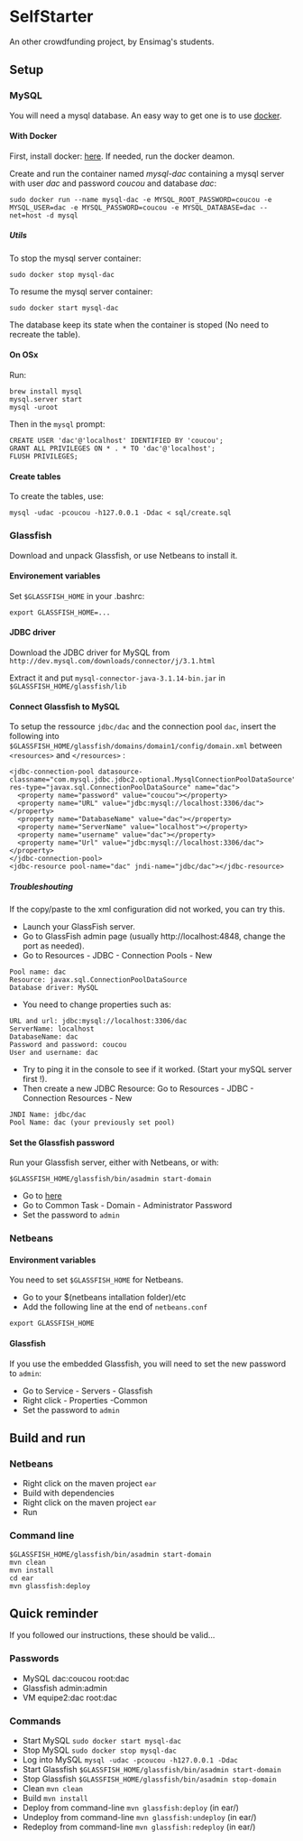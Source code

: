 # SelfStarter

An other crowdfunding project, by Ensimag's students.





## Setup

### MySQL

You will need a mysql database. An easy way to get one is to use
[docker](http://docker.com).

#### With Docker

First, install docker: [here](https://docs.docker.com/installation/ubuntulinux/).
If needed, run the docker deamon.

Create and run the container named *mysql-dac* containing a mysql server with
user *dac* and password *coucou* and database *dac*:
```
sudo docker run --name mysql-dac -e MYSQL_ROOT_PASSWORD=coucou -e MYSQL_USER=dac -e MYSQL_PASSWORD=coucou -e MYSQL_DATABASE=dac --net=host -d mysql
```
##### Utils

To stop the mysql server container:
```
sudo docker stop mysql-dac
```

To resume the mysql server container:
```
sudo docker start mysql-dac
```

The database keep its state when the container is stoped (No need to recreate
the table).

#### On OSx

Run:
```
brew install mysql
mysql.server start
mysql -uroot
```
Then in the `mysql` prompt:
```
CREATE USER 'dac'@'localhost' IDENTIFIED BY 'coucou';
GRANT ALL PRIVILEGES ON * . * TO 'dac'@'localhost';
FLUSH PRIVILEGES;
```

#### Create tables

To create the tables, use:
```
mysql -udac -pcoucou -h127.0.0.1 -Ddac < sql/create.sql
```

### Glassfish

Download and unpack Glassfish, or use Netbeans to install it.

#### Environement variables

Set `$GLASSFISH_HOME` in your .bashrc:
```
export GLASSFISH_HOME=...
```

#### JDBC driver

Download the JDBC driver for MySQL from
`http://dev.mysql.com/downloads/connector/j/3.1.html`

Extract it and put `mysql-connector-java-3.1.14-bin.jar` in
`$GLASSFISH_HOME/glassfish/lib`

#### Connect Glassfish to MySQL

To setup the ressource `jdbc/dac` and the connection pool `dac`, insert the
following into `$GLASSFISH_HOME/glassfish/domains/domain1/config/domain.xml`
between `<resources>` and `</resources>` :
```
<jdbc-connection-pool datasource-classname="com.mysql.jdbc.jdbc2.optional.MysqlConnectionPoolDataSource" res-type="javax.sql.ConnectionPoolDataSource" name="dac">
  <property name="password" value="coucou"></property>
  <property name="URL" value="jdbc:mysql://localhost:3306/dac"></property>
  <property name="DatabaseName" value="dac"></property>
  <property name="ServerName" value="localhost"></property>
  <property name="username" value="dac"></property>
  <property name="Url" value="jdbc:mysql://localhost:3306/dac"></property>
</jdbc-connection-pool>
<jdbc-resource pool-name="dac" jndi-name="jdbc/dac"></jdbc-resource>
```

##### Troubleshouting

If the copy/paste to the xml configuration did not worked, you can try this.

* Launch your GlassFish server.
* Go to GlassFish admin page (usually http://localhost:4848, change the port as
needed).
* Go to Resources - JDBC - Connection Pools - New
```
Pool name: dac
Resource: javax.sql.ConnectionPoolDataSource
Database driver: MySQL
```
* You need to change properties such as:
```
URL and url: jdbc:mysql://localhost:3306/dac
ServerName: localhost
DatabaseName: dac
Password and password: coucou
User and username: dac
```
* Try to ping it in the console to see if it worked. (Start your mySQL server
    first !).
* Then create a new JDBC Resource: Go to Resources - JDBC - Connection
    Resources - New
```
JNDI Name: jdbc/dac
Pool Name: dac (your previously set pool)
```

#### Set the Glassfish password

Run your Glassfish server, either with Netbeans, or with:
```
$GLASSFISH_HOME/glassfish/bin/asadmin start-domain
```

* Go to [here](http://localhost:4848/)
* Go to Common Task - Domain - Administrator Password
* Set the password to `admin`


### Netbeans

#### Environment variables

You need to set `$GLASSFISH_HOME` for Netbeans.

* Go to your $(netbeans intallation folder)/etc
* Add the following line at the end of `netbeans.conf`
```
export GLASSFISH_HOME
```

#### Glassfish

If you use the embedded Glassfish, you will need to set the new password to
`admin`:
* Go to Service - Servers - Glassfish
* Right click - Properties -Common
* Set the password to `admin`








## Build and run

### Netbeans

* Right click on the maven project `ear`
* Build with dependencies
* Right click on the maven project `ear`
* Run

### Command line

```
$GLASSFISH_HOME/glassfish/bin/asadmin start-domain
mvn clean
mvn install
cd ear
mvn glassfish:deploy
```






## Quick reminder

If you followed our instructions, these should be valid...

### Passwords

* MySQL dac:coucou root:dac
* Glassfish admin:admin
* VM equipe2:dac root:dac

### Commands

* Start MySQL `sudo docker start mysql-dac`
* Stop MySQL `sudo docker stop mysql-dac`
* Log into MySQL `mysql -udac -pcoucou -h127.0.0.1 -Ddac`
* Start Glassfish `$GLASSFISH_HOME/glassfish/bin/asadmin start-domain`
* Stop Glassfish `$GLASSFISH_HOME/glassfish/bin/asadmin stop-domain`
* Clean `mvn clean`
* Build `mvn install`
* Deploy from command-line `mvn glassfish:deploy` (in ear/)
* Undeploy from command-line `mvn glassfish:undeploy` (in ear/)
* Redeploy from command-line `mvn glassfish:redeploy` (in ear/)

